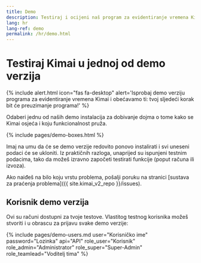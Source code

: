 ```yaml
---
title: Demo
description: Testiraj i ocijeni naš program za evidentiranje vremena Kimai, izravno s naše demo stranice.
lang: hr
lang-ref: demo
permalink: /hr/demo.html
---
```


# Testiraj Kimai u jednoj od demo verzija

{% include alert.html icon="fas fa-desktop" alert='Isprobaj demo verziju programa za evidentiranje vremena Kimai i obećavamo ti: tvoj sljedeći korak bit će preuzimanje programa!' %}

Odaberi jednu od naših demo instalacija za dobivanje dojma o tome kako se Kimai osjeća i koju funkcionalnost pruža.

{% include pages/demo-boxes.html %}

Imaj na umu da će se demo verzije redovito ponovo instalirati i svi uneseni podaci će se ukloniti. Iz praktičnih razloga, 
unaprijed su ispunjeni testnim podacima, tako da možeš izravno započeti testirati funkcije (poput računa ili izvoza).

Ako naiđeš na bilo koju vrstu problema, pošalji poruku na stranici [sustava za praćenja problema]({{ site.kimai_v2_repo }}/issues).

## Korisnik demo verzija

Ovi su računi dostupni za tvoje testove. Vlastitog testnog korisnika možeš stvoriti i u obrascu za prijavu svake demo verzije:
 
{% include pages/demo-users.md user="Korisničko ime" password="Lozinka" api="API" role_user="Korisnik" role_admin="Administrator" role_super="Super-Admin" role_teamlead="Voditelj tima" %}
